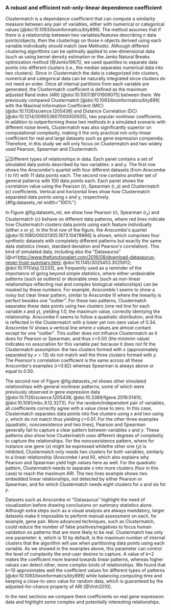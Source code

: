 ### A robust and efficient not-only-linear dependence coefficient

Clustermatch is a dependance coefficient that can compute a similarity measure between any pair of variables, either with numerical or categorical values [@doi:10.1093/bioinformatics/bty899].
The method assumes that if there is a relationship between two variables/features describing $n$ data points/objects, then the clusterings on those $n$ objects derived using each variable individually should match (see Methods).
Although different clustering algorithms can be optimally applied to one-dimensional data (such as using kernel density estimation or the Jenks Natural Breaks optimization method [@Jenks1967]), we used quantiles to separate data points into different clusters (i.e., the median separates numerical data into two clusters).
Since in Clustermatch the data is categorized into clusters, numerical and categorical data can be naturally integrated since clusters do not need an order.
Once all internal partitions from each variable are generated, the Clustermatch coefficient is defined as the maximum adjusted Rand index (ARI) [@doi:10.1007/BF01908075] between them.
We previously compared Clustermatch [@doi:10.1093/bioinformatics/bty899] with the Maximal Information Coefficient (MIC) [@doi:10.1126/science.1205438] and Distance Correlation (DC) [@doi:10.1214/009053607000000505], two popular nonlinear coefficients.
In addition to outperforming these two methods in a simulated scenario with different noise levels, Clustermatch was also significantly superior on computational complexity, making it the only practical not-only-linear coefficient for real and large datasets such as gene expression compendia.
Therefore, in this study we will only focus on Clustermatch and two widely used Pearson, Spearman and Clustermatch.


![
**Different types of relationships in data.**
Each panel contains a set of simulated data points described by two variables: $x$ and $y$.
The first row shows the Anscombe's quartet with four different datasets (from Anscombe I to IV) with 11 data points each.
The second row contains another set of general patterns with 100 data points each.
Each panel shows the correlation value using the Pearson ($r$), Spearman ($r_s$) and Clustermatch ($c$) coefficients.
Vertical and horizontal lines show how Clustermatch separated data points using $x$ and $y$, respectively.
](images/intro/relationships.svg "Different types of relationships in data"){#fig:datasets_rel width="100%"}


In Figure @fig:datasets_rel, we show how Pearson ($r$), Spearman ($r_s$) and Clustermatch ($c$) behave on different data patterns, where red lines indicate how Clustermatch clusters data points using each feature individually (either $x$ or $y$).
In the first row of the figure, the Anscombe's quartet [@doi:10.1080/00031305.1973.10478966] is shown, which comprises four synthetic datasets with completely different patterns but exactly the same data statistics (mean, standard deviation and Pearson's correlation).
This kind of simulated data, including also the "Datasaurus" [@url:http://www.thefunctionalart.com/2016/08/download-datasaurus-never-trust-summary.html; @doi:10.1145/3025453.3025912; @doi:10.1111/dsji.12233], are frequently used as a reminder of the importance of going beyond simple statistics, where either undesirable patterns (such as outliers) or desirable ones (such as non-linear relationships reflecting real and complex biological relationships) can be masked by these numbers.
For example, Anscomble I seems to show a noisy but clear linear pattern, similar to Anscombe III where the linearity is perfect besides one "outlier".
For these two patterns, Clustermatch separates these data points using two clusters (one red line for each variable $x$ and $y$), yielding 1.0, the maximum value, correctly identying the relationship.
Anscombe II seems to follow a quadratic distribution, and this is reflected in the Clustermatch with a lower yet non-zero value of 0.34.
Anscombe IV shows a vertical line where $x$ values are almost contant except for one "outlier".
This outlier does not influece Clustermatch as it does for Pearson or Spearman, and thus $c$=0.00 (the minimim value) indicates no association for this variable pair because it does not fit the Clustermatch assumption: the two clusters formed with $x$ (approximately separated by $x=13$) do not match well the three clusters formed with $y$.
The Pearson's correlation coefficient is the same across all these Anscombe's examples ($r$=0.82) whereas Spearman is always above or equal to 0.50.


The second row of Figure @fig:datasets_rel shows other simulated relationships with general nonlinear patterns, some of which were previously observed in gene expression data [@doi:10.1126/science.1205438; @doi:10.3389/fgene.2019.01410; @doi:10.1091/mbc.9.12.3273].
For the random/independent pair of variables, all coefficients correctly agree with a value close to zero.
In this case, Clustermatch separates data points into five clusters using $x$ and two using $y$, which do not match thus yielding $c$=0.01.
For the other three examples (quadratic, noncoexistence and two lines), Pearson and Spearman generally fail to capture a clear pattern between variables $x$ and $y$.
These patterns also show how Clustermatch uses different degrees of complexity to capture the relationships.
For the noncoexistence pattern, where for instance one gene ($x$) might be expressed whilethe other one ($y$) is inhibited, Clustermatch only needs two clusters for both variables, similarly to a linear relationship (Anscombe I and III), which also explains why Pearson and Spearman yield high values here as well.
For the quadratic pattern, Clustermatch needs to separate $x$ into more clusters (four in this case) to reach the maximum ARI.
The two lines example shows two embedded linear relationships, not detected by either Pearson or Spearman, and for which Clustermatch needs eight clusters for $x$ and six for $y$.


Datasets such as Anscombe or "Datasaurus" highlight the need of visualization before drawing conclusions on summary statistics alone.
Although extra steps such as a visual analysis are always mandatory, larger datasets make it impossible to perform manual assessment on each, for example, gene pair.
More advanced techniques, such as Clustermatch, could reduce the number of false positives/negatives to focus human validation on patterns that are more likely to be real.
Clustermatch has only one parameter: $k$, which is 10 by default, is the maximum number of internal clusters that the algorithm will use when partitioning data points using each variable.
As we showed in the examples above, this parameter can control the level of complexity the end-user desires to capture.
A value of $k$=2 makes the coefficient more leaned towards linear patterns, whereas higher values can detect other, more complex kinds of relationships.
We found that $k$=10 approximates well the coefficient values for different types of patterns [@doi:10.1093/bioinformatics/bty899] while balancing computing time and keeping a close-to-zero value for random data, which is guaranteed by the adjusted-for-chance property of ARI [@Vinh2010].


In the next sections we compare there coefficients on real gene expression data and highlight some complex and potentially interesting relationships.
